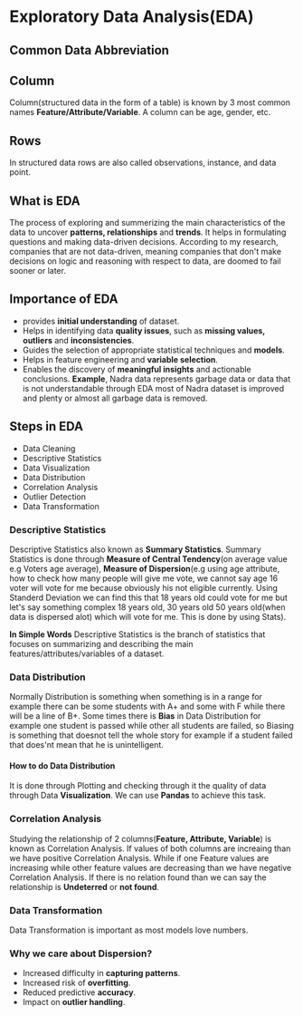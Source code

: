 # Exploratory Data Analysis(EDA)

## Common Data Abbreviation
## Column
Column(structured data in the form of a table) is known by 3 most common names **Feature/Attribute/Variable**. A column can be age, gender, etc.

## Rows
In structured data rows are also called observations, instance, and data point.

## What is EDA
The process of exploring and summerizing the main characteristics of the data to uncover **patterns, relationships** and **trends**.
It helps in formulating questions and making data-driven decisions.
According to my research, companies that are not data-driven, meaning companies that don't make decisions on logic and reasoning with respect to data, are doomed to fail sooner or later.

## Importance of EDA
- provides **initial understanding** of dataset.
- Helps in identifying data **quality issues**, such as **missing values, outliers** and **inconsistencies**.
- Guides the selection of appropriate statistical techniques and **models**.
- Helps in feature engineering and **variable selection**.
- Enables the discovery of **meaningful insights** and actionable conclusions.
**Example**, Nadra data represents garbage data or data that is not understandable through EDA most of Nadra dataset is improved and plenty or almost all garbage data is removed.

## Steps in EDA
- Data Cleaning
- Descriptive Statistics
- Data Visualization
- Data Distribution
- Correlation Analysis
- Outlier Detection
- Data Transformation
 
### Descriptive Statistics
Descriptive Statistics also known as **Summary Statistics**. Summary Statistics is done through **Measure of Central Tendency**(on average value e.g Voters age average), **Measure of Dispersion**(e.g using age attribute, how to check how many people will give me vote, we cannot say age 16 voter will vote for me because obviously his not eligible currently. Using Standerd Deviation we can find this that 18 years old could vote for me but let's say something complex 18 years old, 30 years old 50 years old(when data is dispersed alot) which will vote for me. This is done by using Stats).

**In Simple Words** Descriptive Statistics is the branch of statistics that focuses on summarizing and describing the main features/attributes/variables of a dataset.

### Data Distribution
Normally Distribution is something when something is in a range for example there can be some students with A+ and some with F while there will be a line of B+. Some times there is **Bias** in Data Distribution for example one student is passed while other all students are failed, so Biasing is something that doesnot tell the whole story for example if a student failed that does'nt mean that he is unintelligent.

#### How to do Data Distribution
It is done through Plotting and checking through it the quality of data through Data **Visualization**. We can use **Pandas** to achieve this task.

### Correlation Analysis
Studying the relationship of 2 columns(**Feature, Attribute, Variable**) is known as Correlation Analysis. If values of both columns are increaing than we have positive Correlation Analysis. While if one Feature values are increasing while other feature values are decreasing than we have negative Correlation Analysis. If there is no relation found than we can say the relationship is **Undeterred** or **not found**.

### Data Transformation
Data Transformation is important as most models love numbers.

### Why we care about Dispersion?
- Increased difficulty in **capturing patterns**.
- Increased risk of **overfitting**.
- Reduced predictive **accuracy**.
- Impact on **outlier handling**.  
